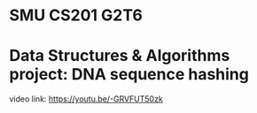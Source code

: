 # SMU CS201 G2T6 
# Data Structures & Algorithms project: DNA sequence hashing

video link: https://youtu.be/-GRVFUT50zk
